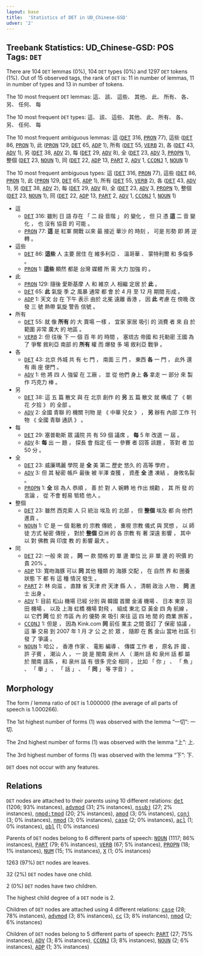 ```yaml
---
layout: base
title:  'Statistics of DET in UD_Chinese-GSD'
udver: '2'
---
```


## Treebank Statistics: UD_Chinese-GSD: POS Tags: `DET`

There are 104 `DET` lemmas (0%), 104 `DET` types (0%) and 1297 `DET` tokens (1%).
Out of 15 observed tags, the rank of `DET` is: 11 in number of lemmas, 11 in number of types and 13 in number of tokens.

The 10 most frequent `DET` lemmas: 這、 該、 這些、 其他、 此、 所有、 各、 另、 任何、 每

The 10 most frequent `DET` types:  這、 該、 這些、 其他、 此、 所有、 各、 另、 任何、 每

The 10 most frequent ambiguous lemmas: 這 (<tt><a href="zh_gsd-pos-DET.html">DET</a></tt> 316, <tt><a href="zh_gsd-pos-PRON.html">PRON</a></tt> 77), 這些 (<tt><a href="zh_gsd-pos-DET.html">DET</a></tt> 86, <tt><a href="zh_gsd-pos-PRON.html">PRON</a></tt> 1), 此 (<tt><a href="zh_gsd-pos-PRON.html">PRON</a></tt> 129, <tt><a href="zh_gsd-pos-DET.html">DET</a></tt> 65, <tt><a href="zh_gsd-pos-ADP.html">ADP</a></tt> 1), 所有 (<tt><a href="zh_gsd-pos-DET.html">DET</a></tt> 55, <tt><a href="zh_gsd-pos-VERB.html">VERB</a></tt> 2), 各 (<tt><a href="zh_gsd-pos-DET.html">DET</a></tt> 43, <tt><a href="zh_gsd-pos-ADV.html">ADV</a></tt> 1), 另 (<tt><a href="zh_gsd-pos-DET.html">DET</a></tt> 38, <tt><a href="zh_gsd-pos-ADV.html">ADV</a></tt> 2), 每 (<tt><a href="zh_gsd-pos-DET.html">DET</a></tt> 29, <tt><a href="zh_gsd-pos-ADV.html">ADV</a></tt> 8), 全 (<tt><a href="zh_gsd-pos-DET.html">DET</a></tt> 23, <tt><a href="zh_gsd-pos-ADV.html">ADV</a></tt> 3, <tt><a href="zh_gsd-pos-PROPN.html">PROPN</a></tt> 1), 整個 (<tt><a href="zh_gsd-pos-DET.html">DET</a></tt> 23, <tt><a href="zh_gsd-pos-NOUN.html">NOUN</a></tt> 1), 同 (<tt><a href="zh_gsd-pos-DET.html">DET</a></tt> 22, <tt><a href="zh_gsd-pos-ADP.html">ADP</a></tt> 13, <tt><a href="zh_gsd-pos-PART.html">PART</a></tt> 2, <tt><a href="zh_gsd-pos-ADV.html">ADV</a></tt> 1, <tt><a href="zh_gsd-pos-CCONJ.html">CCONJ</a></tt> 1, <tt><a href="zh_gsd-pos-NOUN.html">NOUN</a></tt> 1)

The 10 most frequent ambiguous types:  這 (<tt><a href="zh_gsd-pos-DET.html">DET</a></tt> 316, <tt><a href="zh_gsd-pos-PRON.html">PRON</a></tt> 77), 這些 (<tt><a href="zh_gsd-pos-DET.html">DET</a></tt> 86, <tt><a href="zh_gsd-pos-PRON.html">PRON</a></tt> 1), 此 (<tt><a href="zh_gsd-pos-PRON.html">PRON</a></tt> 129, <tt><a href="zh_gsd-pos-DET.html">DET</a></tt> 65, <tt><a href="zh_gsd-pos-ADP.html">ADP</a></tt> 1), 所有 (<tt><a href="zh_gsd-pos-DET.html">DET</a></tt> 55, <tt><a href="zh_gsd-pos-VERB.html">VERB</a></tt> 2), 各 (<tt><a href="zh_gsd-pos-DET.html">DET</a></tt> 43, <tt><a href="zh_gsd-pos-ADV.html">ADV</a></tt> 1), 另 (<tt><a href="zh_gsd-pos-DET.html">DET</a></tt> 38, <tt><a href="zh_gsd-pos-ADV.html">ADV</a></tt> 2), 每 (<tt><a href="zh_gsd-pos-DET.html">DET</a></tt> 29, <tt><a href="zh_gsd-pos-ADV.html">ADV</a></tt> 8), 全 (<tt><a href="zh_gsd-pos-DET.html">DET</a></tt> 23, <tt><a href="zh_gsd-pos-ADV.html">ADV</a></tt> 3, <tt><a href="zh_gsd-pos-PROPN.html">PROPN</a></tt> 1), 整個 (<tt><a href="zh_gsd-pos-DET.html">DET</a></tt> 23, <tt><a href="zh_gsd-pos-NOUN.html">NOUN</a></tt> 1), 同 (<tt><a href="zh_gsd-pos-DET.html">DET</a></tt> 22, <tt><a href="zh_gsd-pos-ADP.html">ADP</a></tt> 13, <tt><a href="zh_gsd-pos-PART.html">PART</a></tt> 2, <tt><a href="zh_gsd-pos-ADV.html">ADV</a></tt> 1, <tt><a href="zh_gsd-pos-CCONJ.html">CCONJ</a></tt> 1, <tt><a href="zh_gsd-pos-NOUN.html">NOUN</a></tt> 1)


* 這
  * <tt><a href="zh_gsd-pos-DET.html">DET</a></tt> 316: 雖則 日 語 存在 「 二 段 音階 」 的 變化 ， 但 只 憑 <b>這</b> 二 音 變化 ， 也 沒有 協音 的 可能 。
  * <tt><a href="zh_gsd-pos-PRON.html">PRON</a></tt> 77: <b>這</b> 是 紅軍 開戰 以來 最 接近 華沙 的 時刻 ， 可是 形勢 即 將 逆轉 。
* 這些
  * <tt><a href="zh_gsd-pos-DET.html">DET</a></tt> 86: <b>這些</b> 人 主要 居住 在 維多利亞 、 溫哥華 、 蒙特利爾 和 多倫多 。
  * <tt><a href="zh_gsd-pos-PRON.html">PRON</a></tt> 1: <b>這些</b> 顯然 都是 台灣 媒體 所 需 大力 加強 的 。
* 此
  * <tt><a href="zh_gsd-pos-PRON.html">PRON</a></tt> 129: 隨後 愛斯基摩 人 和 維京 人 相繼 定居 於 <b>此</b> 。
  * <tt><a href="zh_gsd-pos-DET.html">DET</a></tt> 65: <b>此</b> 氣旋 季 之 風暴 通常 都 會 於 4 月 至 12 月 期間 形成 。
  * <tt><a href="zh_gsd-pos-ADP.html">ADP</a></tt> 1: 天文 台 在 下午 表示 由於 北冕 遠離 香港 ， 因 <b>此</b> 考慮 在 傍晚 改發 三 號 熱帶 氣旋 警告 信號 。
* 所有
  * <tt><a href="zh_gsd-pos-DET.html">DET</a></tt> 55: 就 像 <b>所有</b> 的 大 賣場 一樣 ， 宜家 家居 吸引 的 消費 者 來 自 於 範圍 非常 廣大 的 地區 。
  * <tt><a href="zh_gsd-pos-VERB.html">VERB</a></tt> 2: 但 往後 下 一 個 百 年 的 時間 ， 塞琉古 帝國 和 托勒密 王國 為了 爭奪 敘利亞 南部 的 <b>所有</b> 權 而 爆發 多 場 敘利亞 戰爭 。
* 各
  * <tt><a href="zh_gsd-pos-DET.html">DET</a></tt> 43: 北京 外城 共 有 七 門 ， 南面 三 門 ， 東西 <b>各</b> 一 門 ， 此外 還 有 兩 座 便門 。
  * <tt><a href="zh_gsd-pos-ADV.html">ADV</a></tt> 1: 他 將 四 人 強留 在 工廠 ， 並 從 他們 身上 <b>各</b> 拿走 一 部分 來 製作 巧克力 棒 。
* 另
  * <tt><a href="zh_gsd-pos-DET.html">DET</a></tt> 38: 這 五 篇 散文 與 在 北京 創作 的 <b>另</b> 五 篇 散文 就 構成 了 《 朝花 夕拾 》 的 全部 。
  * <tt><a href="zh_gsd-pos-ADV.html">ADV</a></tt> 2: 全國 青聯 的 機關 刊物 是 《 中華 兒女 》 ， <b>另</b> 辦有 內部 工作 刊物 《 全國 青聯 通訊 》 。
* 每
  * <tt><a href="zh_gsd-pos-DET.html">DET</a></tt> 29: 塞普勒斯 眾 議院 共 有 59 個 議席 ， <b>每</b> 5 年 改選 一 屆 。
  * <tt><a href="zh_gsd-pos-ADV.html">ADV</a></tt> 8: <b>每</b> 出 一 題 ， 探長 會 指定 任 一 參賽 者 回答 該題 ， 答對 者 加 50 分 。
* 全
  * <tt><a href="zh_gsd-pos-DET.html">DET</a></tt> 23: 威廉瑪麗 學院 是 <b>全</b> 美 第二 歷史 悠久 的 高等 學府 。
  * <tt><a href="zh_gsd-pos-ADV.html">ADV</a></tt> 3: 但 其 秘密 帳戶 最後 被 半澤 查獲 ， 資產 <b>全</b> 遭 凍結 ， 身敗名裂 。
  * <tt><a href="zh_gsd-pos-PROPN.html">PROPN</a></tt> 1: <b>全</b> 琮 為人 恭順 ， 善 於 對 人 婉轉 地 作出 規勸 ， 其 所 發 的 言論 ， 從 不會 輕易 牴牾 他人 。
* 整個
  * <tt><a href="zh_gsd-pos-DET.html">DET</a></tt> 23: 雖然 西克索 人 只 統治 埃及 的 北部 ， 但 <b>整個</b> 埃及 都 向 他們 進貢 。
  * <tt><a href="zh_gsd-pos-NOUN.html">NOUN</a></tt> 1: 它 是 一 個 鬆散 的 宗教 傳統 ， 重視 宗教 儀式 與 冥想 ， 以 師徒 方式 秘密 傳授 ， 對於 <b>整個</b> 亞洲 的 各 宗教 有 著 深遠 影響 ， 其中 以 對 佛教 與 印度 教 的 影響 最大 。
* 同
  * <tt><a href="zh_gsd-pos-DET.html">DET</a></tt> 22: 一般 來 說 ， <b>同</b> 一 款 間格 的 單 邊 單位 比 非 單 邊 的 呎價 約 貴 20% 。
  * <tt><a href="zh_gsd-pos-ADP.html">ADP</a></tt> 13: 寬吻海豚 可以 <b>同</b> 其他 種類 的 海豚 交配 ， 在 自然 界 和 圈養 狀態 下 都 有 這 種 情況 發生 。
  * <tt><a href="zh_gsd-pos-PART.html">PART</a></tt> 2: 林 向滋 ， 直隸 省 天津 府 天津 縣 人 ， 清朝 政治 人物 、 <b>同</b> 進士 出身 。
  * <tt><a href="zh_gsd-pos-ADV.html">ADV</a></tt> 1: 目前 松山 機場 已經 分別 與 韓國 首爾 金浦 機場 、 日本 東京 羽田 機場 、 以及 上海 虹橋 機場 對飛 ， 組成 東北 亞 黃金 四 角 航線 ， 以 它們 <b>同</b> 位 於 市區 內 的 優勢 來 吸引 來往 這 四 地 間 的 商業 旅客 。
  * <tt><a href="zh_gsd-pos-CCONJ.html">CCONJ</a></tt> 1: 但是 ， 因為 Kink.com <b>同</b> 前任 業主 之間 簽訂 了 保密 協議 ， 這 筆 交易 到 2007 年 1 月 才 公 之 於 眾 ， 隨即 在 舊 金山 當地 社區 引發 了 爭議 。
  * <tt><a href="zh_gsd-pos-NOUN.html">NOUN</a></tt> 1: 哈公 ， 香港 作家 、 電影 編導 、 傳媒 工作 者 ， 原名 許 國 、 許 子賓 ， 潮汕 人 ， 一 說 是 閩南 泉州 人 （ 潮州 話 和 泉州 話 都 屬 於 閩南 語系 ， 和 泉州 話 有 很多 完全 相同 ， 比如 「 你 」 、 「 魚 」 、 「 舉 」 、 「 話 」 、 「 <b>同</b> 」 等 字音 ） 。

## Morphology

The form / lemma ratio of `DET` is 1.000000 (the average of all parts of speech is 1.000266).

The 1st highest number of forms (1) was observed with the lemma “一切”: 一切.

The 2nd highest number of forms (1) was observed with the lemma “上”: 上.

The 3rd highest number of forms (1) was observed with the lemma “下”: 下.

`DET` does not occur with any features.


## Relations

`DET` nodes are attached to their parents using 10 different relations: <tt><a href="zh_gsd-dep-det.html">det</a></tt> (1206; 93% instances), <tt><a href="zh_gsd-dep-advmod.html">advmod</a></tt> (31; 2% instances), <tt><a href="zh_gsd-dep-nsubj.html">nsubj</a></tt> (27; 2% instances), <tt><a href="zh_gsd-dep-nmod-tmod.html">nmod:tmod</a></tt> (20; 2% instances), <tt><a href="zh_gsd-dep-amod.html">amod</a></tt> (3; 0% instances), <tt><a href="zh_gsd-dep-conj.html">conj</a></tt> (3; 0% instances), <tt><a href="zh_gsd-dep-nmod.html">nmod</a></tt> (3; 0% instances), <tt><a href="zh_gsd-dep-case.html">case</a></tt> (2; 0% instances), <tt><a href="zh_gsd-dep-acl.html">acl</a></tt> (1; 0% instances), <tt><a href="zh_gsd-dep-obl.html">obl</a></tt> (1; 0% instances)

Parents of `DET` nodes belong to 6 different parts of speech: <tt><a href="zh_gsd-pos-NOUN.html">NOUN</a></tt> (1117; 86% instances), <tt><a href="zh_gsd-pos-PART.html">PART</a></tt> (79; 6% instances), <tt><a href="zh_gsd-pos-VERB.html">VERB</a></tt> (67; 5% instances), <tt><a href="zh_gsd-pos-PROPN.html">PROPN</a></tt> (18; 1% instances), <tt><a href="zh_gsd-pos-NUM.html">NUM</a></tt> (15; 1% instances), <tt><a href="zh_gsd-pos-X.html">X</a></tt> (1; 0% instances)

1263 (97%) `DET` nodes are leaves.

32 (2%) `DET` nodes have one child.

2 (0%) `DET` nodes have two children.

The highest child degree of a `DET` node is 2.

Children of `DET` nodes are attached using 4 different relations: <tt><a href="zh_gsd-dep-case.html">case</a></tt> (28; 78% instances), <tt><a href="zh_gsd-dep-advmod.html">advmod</a></tt> (3; 8% instances), <tt><a href="zh_gsd-dep-cc.html">cc</a></tt> (3; 8% instances), <tt><a href="zh_gsd-dep-nmod.html">nmod</a></tt> (2; 6% instances)

Children of `DET` nodes belong to 5 different parts of speech: <tt><a href="zh_gsd-pos-PART.html">PART</a></tt> (27; 75% instances), <tt><a href="zh_gsd-pos-ADV.html">ADV</a></tt> (3; 8% instances), <tt><a href="zh_gsd-pos-CCONJ.html">CCONJ</a></tt> (3; 8% instances), <tt><a href="zh_gsd-pos-NOUN.html">NOUN</a></tt> (2; 6% instances), <tt><a href="zh_gsd-pos-ADP.html">ADP</a></tt> (1; 3% instances)


